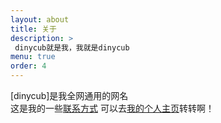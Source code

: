 ```yaml
---
layout: about
title: 关于
description: >
 dinycub就是我，我就是dinycub
menu: true
order: 4
---
```

[dinycub]是我全网通用的网名<br/>
这是我的一些<a href="https://dinycub.github.io/happy-old-home/#2">联系方式</a>
可以去<a href="https://dinycub.github.io/happy-old-home/">我的个人主页</a>转转啊！

